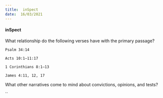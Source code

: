 ```yaml
---
title:  inSpect
date:  16/03/2021
---
```


#### inSpect

What relationship do the following verses have with the primary passage?

`Psalm 34:14`

`Acts 10:1–11:17`

`1 Corinthians 8:1–13`

`James 4:11, 12, 17`

What other narratives come to mind about convictions, opinions, and tests?

``